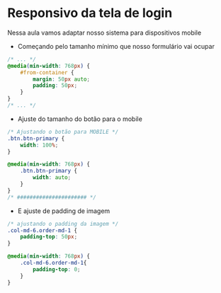 # Responsivo da tela de login
Nessa aula vamos adaptar nosso sistema para dispositivos mobile

- Começando pelo tamanho mínimo que nosso formulário vai ocupar

~~~css
/* ... */
@media(min-width: 768px) {
    #from-container {
        margin: 50px auto;
        padding: 50px;
    }
}
/* ... */
~~~

- Ajuste do tamanho do botão para o mobile
~~~css
/* Ajustando o botão para MOBILE */
.btn.btn-primary {
    width: 100%;
}

@media(min-width: 768px) {
    .btn.btn-primary {
        width: auto;
    }
}
/* ###################### */
~~~

- E ajuste de padding de imagem
~~~css
/* ajustando o padding da imagem */
.col-md-6.order-md-1 {
    padding-top: 50px;
}

@media(min-width: 768px) {
    .col-md-6.order-md-1{
        padding-top: 0;
    }
}
~~~